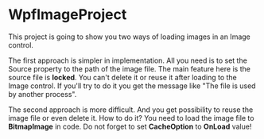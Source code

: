 # WpfImageProject

This project is going to show you two ways of loading images in an Image control.

The first approach is simpler in implementation. All you need is to set the Source property to the path of the image file. The main feature here is the source file is **locked**. You can't delete it or reuse it after loading to the Image control. If you'll try to do it you get the message like "The file is used by another process".

The second approach is more difficult. And you get possibility to reuse the image file or even delete it. How to do it? You need to load the image file to **BitmapImage** in code. Do not forget to set **CacheOption** to **OnLoad** value!
